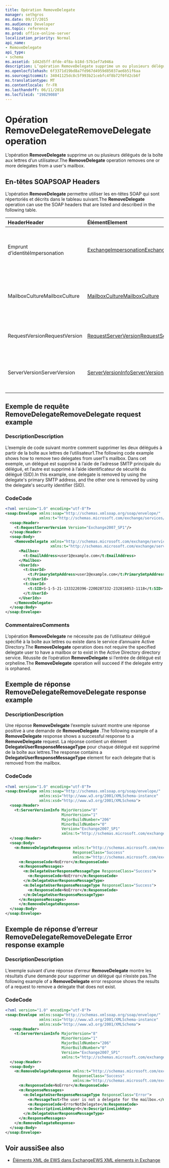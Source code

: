 ```yaml
---
title: Opération RemoveDelegate
manager: sethgros
ms.date: 09/17/2015
ms.audience: Developer
ms.topic: reference
ms.prod: office-online-server
localization_priority: Normal
api_name:
- RemoveDelegate
api_type:
- schema
ms.assetid: 1d42d5ff-8fde-4f8a-b18d-57b1ef7a946a
description: L’opération RemoveDelegate supprime un ou plusieurs délégués de la boîte aux lettres d’un utilisateur.
ms.openlocfilehash: 6f3371d19bd8a7fd967d4959d85037ae6b51f6aa
ms.sourcegitcommit: 34041125dc8c5f993b21cebfc4f8b72f0fd2cb6f
ms.translationtype: MT
ms.contentlocale: fr-FR
ms.lasthandoff: 06/11/2018
ms.locfileid: "19829088"
---
```

# <a name="removedelegate-operation"></a><span data-ttu-id="46f43-103">Opération RemoveDelegate</span><span class="sxs-lookup"><span data-stu-id="46f43-103">RemoveDelegate operation</span></span>

<span data-ttu-id="46f43-104">L’opération **RemoveDelegate** supprime un ou plusieurs délégués de la boîte aux lettres d’un utilisateur.</span><span class="sxs-lookup"><span data-stu-id="46f43-104">The **RemoveDelegate** operation removes one or more delegates from a user's mailbox.</span></span> 
  
## <a name="soap-headers"></a><span data-ttu-id="46f43-105">En-têtes SOAP</span><span class="sxs-lookup"><span data-stu-id="46f43-105">SOAP Headers</span></span>

<span data-ttu-id="46f43-106">L’opération **RemoveDelegate** permettre utiliser les en-têtes SOAP qui sont répertoriés et décrits dans le tableau suivant.</span><span class="sxs-lookup"><span data-stu-id="46f43-106">The **RemoveDelegate** operation can use the SOAP headers that are listed and described in the following table.</span></span> 
  
|<span data-ttu-id="46f43-107">**Header**</span><span class="sxs-lookup"><span data-stu-id="46f43-107">**Header**</span></span>|<span data-ttu-id="46f43-108">**Élément**</span><span class="sxs-lookup"><span data-stu-id="46f43-108">**Element**</span></span>|<span data-ttu-id="46f43-109">**Description**</span><span class="sxs-lookup"><span data-stu-id="46f43-109">**Description**</span></span>|
|:-----|:-----|:-----|
|<span data-ttu-id="46f43-110">Emprunt d’identité</span><span class="sxs-lookup"><span data-stu-id="46f43-110">Impersonation</span></span>  <br/> |[<span data-ttu-id="46f43-111">ExchangeImpersonation</span><span class="sxs-lookup"><span data-stu-id="46f43-111">ExchangeImpersonation</span></span>](exchangeimpersonation.md) <br/> |<span data-ttu-id="46f43-112">Identifie l’utilisateur emprunte l’identité de l’application cliente.</span><span class="sxs-lookup"><span data-stu-id="46f43-112">Identifies the user whom the client application is impersonating.</span></span>  <br/> |
|<span data-ttu-id="46f43-113">MailboxCulture</span><span class="sxs-lookup"><span data-stu-id="46f43-113">MailboxCulture</span></span>  <br/> |[<span data-ttu-id="46f43-114">MailboxCulture</span><span class="sxs-lookup"><span data-stu-id="46f43-114">MailboxCulture</span></span>](mailboxculture.md) <br/> |<span data-ttu-id="46f43-115">Identifie la culture RFC3066 à utiliser pour accéder à la boîte aux lettres.</span><span class="sxs-lookup"><span data-stu-id="46f43-115">Identifies the RFC3066 culture to be used to access the mailbox.</span></span>  <br/> |
|<span data-ttu-id="46f43-116">RequestVersion</span><span class="sxs-lookup"><span data-stu-id="46f43-116">RequestVersion</span></span>  <br/> |[<span data-ttu-id="46f43-117">RequestServerVersion</span><span class="sxs-lookup"><span data-stu-id="46f43-117">RequestServerVersion</span></span>](requestserverversion.md) <br/> |<span data-ttu-id="46f43-118">Identifie la version du schéma pour la requête d’opération.</span><span class="sxs-lookup"><span data-stu-id="46f43-118">Identifies the schema version for the operation request.</span></span>  <br/> |
|<span data-ttu-id="46f43-119">ServerVersion</span><span class="sxs-lookup"><span data-stu-id="46f43-119">ServerVersion</span></span>  <br/> |[<span data-ttu-id="46f43-120">ServerVersionInfo</span><span class="sxs-lookup"><span data-stu-id="46f43-120">ServerVersionInfo</span></span>](serverversioninfo.md) <br/> |<span data-ttu-id="46f43-121">Identifie la version du serveur qui a répondu à la demande.</span><span class="sxs-lookup"><span data-stu-id="46f43-121">Identifies the version of the server that responded to the request.</span></span>  <br/> |
   
## <a name="removedelegate-request-example"></a><span data-ttu-id="46f43-122">Exemple de requête RemoveDelegate</span><span class="sxs-lookup"><span data-stu-id="46f43-122">RemoveDelegate request example</span></span>

### <a name="description"></a><span data-ttu-id="46f43-123">Description</span><span class="sxs-lookup"><span data-stu-id="46f43-123">Description</span></span>

<span data-ttu-id="46f43-124">L’exemple de code suivant montre comment supprimer les deux délégués à partir de la boîte aux lettres de l’utilisateur1.</span><span class="sxs-lookup"><span data-stu-id="46f43-124">The following code example shows how to remove two delegates from user1's mailbox.</span></span> <span data-ttu-id="46f43-125">Dans cet exemple, un délégué est supprimé à l’aide de l’adresse SMTP principale du délégué, et l’autre est supprimé à l’aide identificateur de sécurité du délégué (SID).</span><span class="sxs-lookup"><span data-stu-id="46f43-125">In this example, one delegate is removed by using the delegate's primary SMTP address, and the other one is removed by using the delegate's security identifier (SID).</span></span>
  
### <a name="code"></a><span data-ttu-id="46f43-126">Code</span><span class="sxs-lookup"><span data-stu-id="46f43-126">Code</span></span>

```XML
<?xml version="1.0" encoding="utf-8"?>
<soap:Envelope xmlns:soap="http://schemas.xmlsoap.org/soap/envelope/"
               xmlns:t="http://schemas.microsoft.com/exchange/services/2006/types">
  <soap:Header>
    <t:RequestServerVersion Version="Exchange2007_SP1"/>
  </soap:Header>
  <soap:Body>
    <RemoveDelegate xmlns="http://schemas.microsoft.com/exchange/services/2006/messages"
                    xmlns:t="http://schemas.microsoft.com/exchange/services/2006/types">
      <Mailbox>
        <t:EmailAddress>user1@example.com</t:EmailAddress>
      </Mailbox>
      <UserIds>
        <t:UserId>
          <t:PrimarySmtpAddress>user2@example.com</t:PrimarySmtpAddress>
        </t:UserId>
        <t:UserId>
          <t:SID>S-1-5-21-1333220396-2200287332-232816053-1118</t:SID>
        </t:UserId>
      </UserIds>
    </RemoveDelegate>
  </soap:Body>
</soap:Envelope>
```

### <a name="comments"></a><span data-ttu-id="46f43-127">Commentaires</span><span class="sxs-lookup"><span data-stu-id="46f43-127">Comments</span></span>

<span data-ttu-id="46f43-128">L’opération **RemoveDelegate** ne nécessite pas de l’utilisateur délégué spécifié à la boîte aux lettres ou existe dans le service d’annuaire Active Directory.</span><span class="sxs-lookup"><span data-stu-id="46f43-128">The **RemoveDelegate** operation does not require the specified delegate user to have a mailbox or to exist in the Active Directory directory service.</span></span> <span data-ttu-id="46f43-129">Réussite de l’opération **RemoveDelegate** si l’entrée de délégué est orpheline.</span><span class="sxs-lookup"><span data-stu-id="46f43-129">The **RemoveDelegate** operation will succeed if the delegate entry is orphaned.</span></span> 
  
## <a name="removedelegate-response-example"></a><span data-ttu-id="46f43-130">Exemple de réponse RemoveDelegate</span><span class="sxs-lookup"><span data-stu-id="46f43-130">RemoveDelegate response example</span></span>

### <a name="description"></a><span data-ttu-id="46f43-131">Description</span><span class="sxs-lookup"><span data-stu-id="46f43-131">Description</span></span>

<span data-ttu-id="46f43-132">Une réponse **RemoveDelegate** l’exemple suivant montre une réponse positive à une demande de **RemoveDelegate** .</span><span class="sxs-lookup"><span data-stu-id="46f43-132">The following example of a **RemoveDelegate** response shows a successful response to a **RemoveDelegate** request.</span></span> <span data-ttu-id="46f43-133">La réponse contient un élément **DelegateUserResponseMessageType** pour chaque délégué est supprimé de la boîte aux lettres.</span><span class="sxs-lookup"><span data-stu-id="46f43-133">The response contains a **DelegateUserResponseMessageType** element for each delegate that is removed from the mailbox.</span></span> 
  
### <a name="code"></a><span data-ttu-id="46f43-134">Code</span><span class="sxs-lookup"><span data-stu-id="46f43-134">Code</span></span>

```XML
<?xml version="1.0" encoding="utf-8"?>
<soap:Envelope xmlns:soap="http://schemas.xmlsoap.org/soap/envelope/" 
               xmlns:xsi="http://www.w3.org/2001/XMLSchema-instance" 
               xmlns:xsd="http://www.w3.org/2001/XMLSchema">
  <soap:Header>
    <t:ServerVersionInfo MajorVersion="8" 
                         MinorVersion="1" 
                         MajorBuildNumber="206" 
                         MinorBuildNumber="0" 
                         Version="Exchange2007_SP1" 
                         xmlns:t="http://schemas.microsoft.com/exchange/services/2006/types" />
  </soap:Header>
  <soap:Body>
    <m:RemoveDelegateResponse xmlns:t="http://schemas.microsoft.com/exchange/services/2006/types" 
                              ResponseClass="Success" 
                              xmlns:m="http://schemas.microsoft.com/exchange/services/2006/messages">
      <m:ResponseCode>NoError</m:ResponseCode>
      <m:ResponseMessages>
        <m:DelegateUserResponseMessageType ResponseClass="Success">
          <m:ResponseCode>NoError</m:ResponseCode>
        </m:DelegateUserResponseMessageType>
        <m:DelegateUserResponseMessageType ResponseClass="Success">
          <m:ResponseCode>NoError</m:ResponseCode>
        </m:DelegateUserResponseMessageType>
      </m:ResponseMessages>
      </m:RemoveDelegateResponse>
  </soap:Body>
</soap:Envelope>
```

## <a name="removedelegate-error-response-example"></a><span data-ttu-id="46f43-135">Exemple de réponse d’erreur RemoveDelegate</span><span class="sxs-lookup"><span data-stu-id="46f43-135">RemoveDelegate Error response example</span></span>

### <a name="description"></a><span data-ttu-id="46f43-136">Description</span><span class="sxs-lookup"><span data-stu-id="46f43-136">Description</span></span>

<span data-ttu-id="46f43-137">L’exemple suivant d’une réponse d’erreur **RemoveDelegate** montre les résultats d’une demande pour supprimer un délégué qui n’existe pas.</span><span class="sxs-lookup"><span data-stu-id="46f43-137">The following example of a **RemoveDelegate** error response shows the results of a request to remove a delegate that does not exist.</span></span> 
  
### <a name="code"></a><span data-ttu-id="46f43-138">Code</span><span class="sxs-lookup"><span data-stu-id="46f43-138">Code</span></span>

```XML
<?xml version="1.0" encoding="utf-8"?>
<soap:Envelope xmlns:soap="http://schemas.xmlsoap.org/soap/envelope/"
               xmlns:xsi="http://www.w3.org/2001/XMLSchema-instance"
               xmlns:xsd="http://www.w3.org/2001/XMLSchema">
  <soap:Header>
    <t:ServerVersionInfo MajorVersion="8"
                         MinorVersion="1"
                         MajorBuildNumber="206"
                         MinorBuildNumber="0"
                         Version="Exchange2007_SP1"
                         xmlns:t="http://schemas.microsoft.com/exchange/services/2006/types" />
  </soap:Header>
  <soap:Body>
    <m:RemoveDelegateResponse xmlns:t="http://schemas.microsoft.com/exchange/services/2006/types"
                              ResponseClass="Success"
                              xmlns:m="http://schemas.microsoft.com/exchange/services/2006/messages">
      <m:ResponseCode>NoError</m:ResponseCode>
      <m:ResponseMessages>
        <m:DelegateUserResponseMessageType ResponseClass="Error">
          <m:MessageText>The user is not a delegate for the mailbox.</m:MessageText>
          <m:ResponseCode>ErrorNotDelegate</m:ResponseCode>
          <m:DescriptiveLinkKey>0</m:DescriptiveLinkKey>
        </m:DelegateUserResponseMessageType>
      </m:ResponseMessages>
    </m:RemoveDelegateResponse>
  </soap:Body>
</soap:Envelope>
```

## <a name="see-also"></a><span data-ttu-id="46f43-139">Voir aussi</span><span class="sxs-lookup"><span data-stu-id="46f43-139">See also</span></span>



- [<span data-ttu-id="46f43-140">Éléments XML de EWS dans Exchange</span><span class="sxs-lookup"><span data-stu-id="46f43-140">EWS XML elements in Exchange</span></span>](ews-xml-elements-in-exchange.md)

